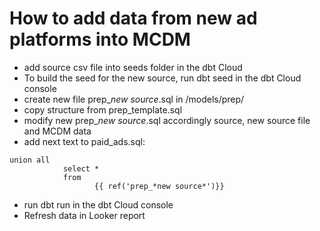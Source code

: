 # How to add data from new ad platforms into MCDM
- add source csv file into seeds folder in the dbt Cloud
- To build the seed for the new source, run dbt seed in the dbt Cloud console
- create new file prep_*new source*.sql in /models/prep/
- copy structure from prep_template.sql
- modify new prep_*new source*.sql accordingly source, new source file and MCDM data
- add next text to paid_ads.sql:
```
union all
            select *
            from
                   {{ ref('prep_*new source*')}}
 ```
- run dbt run in the dbt Cloud console
- Refresh data in Looker report
